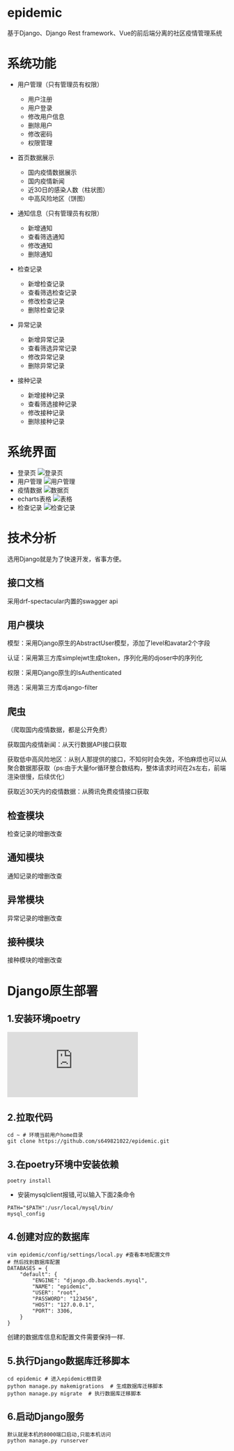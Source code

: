 # epidemic
基于Django、Django Rest framework、Vue的前后端分离的社区疫情管理系统

# 系统功能
- 用户管理（只有管理员有权限）
  - 用户注册
  - 用户登录
  - 修改用户信息
  - 删除用户
  - 修改密码
  - 权限管理

- 首页数据展示
  - 国内疫情数据展示
  - 国内疫情新闻
  - 近30日的感染人数（柱状图）
  - 中高风险地区（饼图）

- 通知信息（只有管理员有权限）
  - 新增通知
  - 查看筛选通知
  - 修改通知
  - 删除通知

- 检查记录
  - 新增检查记录
  - 查看筛选检查记录
  - 修改检查记录
  - 删除检查记录

- 异常记录
  - 新增异常记录
  - 查看筛选异常记录
  - 修改异常记录
  - 删除异常记录
  
- 接种记录
  - 新增接种记录
  - 查看筛选接种记录
  - 修改接种记录
  - 删除接种记录


# 系统界面
- 登录页
![登录页](./screenshots/index.png)
- 用户管理
![用户管理](./screenshots/users.png)
- 疫情数据
![数据页](./screenshots/data.png)
- echarts表格
![表格](./screenshots/echarts.png)
- 检查记录
![检查记录](./screenshots/inspection.png)

# 技术分析
选用Django就是为了快速开发，省事方便。

## 接口文档
采用drf-spectacular内置的swagger api

## 用户模块
模型：采用Django原生的AbstractUser模型，添加了level和avatar2个字段

认证：采用第三方库simplejwt生成token，序列化用的djoser中的序列化

权限：采用Django原生的IsAuthenticated

筛选：采用第三方库django-filter

## 爬虫
（爬取国内疫情数据，都是公开免费）

获取国内疫情新闻：从天行数据API接口获取

获取低中高风险地区：从别人那提供的接口，不知何时会失效，不怕麻烦也可以从聚合数据那获取（ps:由于大量for循环整合数结构，整体请求时间在2s左右，前端渲染很慢，后续优化）

获取近30天内的疫情数据：从腾讯免费疫情接口获取

## 检查模块
检查记录的增删改查

## 通知模块
通知记录的增删改查

## 异常模块
异常记录的增删改查

## 接种模块
接种模块的增删改查

# Django原生部署

## 1.安装环境poetry
![安装poetry](https://www.cnblogs.com/jiakecong/p/15430012.html)

## 2.拉取代码
```
cd ~ # 环境当前用户home目录
git clone https://github.com/s649821022/epidemic.git
```

## 3.在poetry环境中安装依赖
```
poetry install
```
- 安装mysqlclient报错,可以输入下面2条命令
```
PATH="$PATH":/usr/local/mysql/bin/
mysql_config
```

## 4.创建对应的数据库
```
vim epidemic/config/settings/local.py #查看本地配置文件
# 然后找到数据库配置
DATABASES = {
    "default": {
        "ENGINE": "django.db.backends.mysql",
        "NAME": "epidemic",
        "USER": "root",
        "PASSWORD": "123456",
        "HOST": "127.0.0.1",
        "PORT": 3306,
    }
}
```
创建的数据库信息和配置文件需要保持一样.

## 5.执行Django数据库迁移脚本
```
cd epidemic # 进入epidemic根目录
python manage.py makemigrations  # 生成数据库迁移脚本
python manage.py migrate  # 执行数据库迁移脚本
```

## 6.启动Django服务
```
默认就是本机的8000端口启动,只能本机访问
python manage.py runserver 
```

